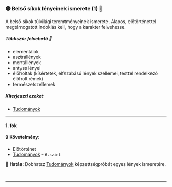 ### 🟣 Belső síkok lényeinek ismerete (1) 🔁

A belső síkok túlvilági teremtményeinek ismerete. Alapos, előtörténettel megtámogatott indoklás kell, hogy a karakter felvehesse.

##### Többször felvehető 🔁

- elementálok
- asztrállények
- mentállények
- antyss lényei
- élőholtak (kísértetek, elfszabású lények szellemei, testtel rendelkező élőholt rémek)
- természetszellemek

##### Kiterjeszti ezeket

- [Tudományok](../kepzettsegek.tudomanyos/tudomanyok.md)

---
#### 1. fok

🔒 **Követelmény**:
- Előtörténet
- [Tudományok](../kepzettsegek.tudomanyos/tudomanyok.md) - `6.szint`

🌟 **Hatás**:  Dobhatsz [Tudományok](../kepzettsegek.tudomanyos/tudomanyok.md) képzettségpróbát egyes lények ismeretére.

<br />

---
